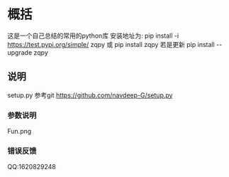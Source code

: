 # 概括
这是一个自己总结的常用的python库
安装地址为:
    pip install -i https://test.pypi.org/simple/ zqpy
    或
    pip install zqpy
    若是更新
    pip install --upgrade zqpy

## 说明
setup.py 参考git  https://github.com/navdeep-G/setup.py

### 参数说明
Fun.png
### 错误反馈
QQ:1620829248